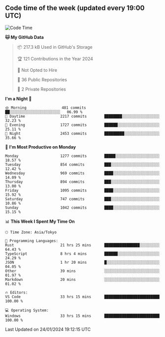## Code time of the week (updated every 19:00 UTC)

<!--START_SECTION:waka-->
![Code Time](http://img.shields.io/badge/Code%20Time-2%2C565%20hrs%2012%20mins-blue)

**🐱 My GitHub Data** 

> 📦 217.3 kB Used in GitHub's Storage 
 > 
> 🏆 121 Contributions in the Year 2024
 > 
> 🚫 Not Opted to Hire
 > 
> 📜 36 Public Repositories 
 > 
> 🔑 2 Private Repositories 
 > 
**I'm a Night 🦉** 

```text
🌞 Morning                481 commits         ██░░░░░░░░░░░░░░░░░░░░░░░   06.99 % 
🌆 Daytime                2217 commits        ████████░░░░░░░░░░░░░░░░░   32.23 % 
🌃 Evening                1727 commits        ██████░░░░░░░░░░░░░░░░░░░   25.11 % 
🌙 Night                  2453 commits        █████████░░░░░░░░░░░░░░░░   35.66 % 
```
📅 **I'm Most Productive on Monday** 

```text
Monday                   1277 commits        █████░░░░░░░░░░░░░░░░░░░░   18.57 % 
Tuesday                  854 commits         ███░░░░░░░░░░░░░░░░░░░░░░   12.42 % 
Wednesday                969 commits         ████░░░░░░░░░░░░░░░░░░░░░   14.09 % 
Thursday                 894 commits         ███░░░░░░░░░░░░░░░░░░░░░░   13.00 % 
Friday                   1095 commits        ████░░░░░░░░░░░░░░░░░░░░░   15.92 % 
Saturday                 747 commits         ███░░░░░░░░░░░░░░░░░░░░░░   10.86 % 
Sunday                   1042 commits        ████░░░░░░░░░░░░░░░░░░░░░   15.15 % 
```


📊 **This Week I Spent My Time On** 

```text
🕑︎ Time Zone: Asia/Tokyo

💬 Programming Languages: 
Rust                     21 hrs 25 mins      ████████████████░░░░░░░░░   64.43 % 
TypeScript               8 hrs 4 mins        ██████░░░░░░░░░░░░░░░░░░░   24.29 % 
JSON                     1 hr 20 mins        █░░░░░░░░░░░░░░░░░░░░░░░░   04.05 % 
Other                    39 mins             ░░░░░░░░░░░░░░░░░░░░░░░░░   01.97 % 
Markdown                 20 mins             ░░░░░░░░░░░░░░░░░░░░░░░░░   01.02 % 

🔥 Editors: 
VS Code                  33 hrs 15 mins      █████████████████████████   100.00 % 

💻 Operating System: 
Windows                  33 hrs 15 mins      █████████████████████████   100.00 % 
```


 Last Updated on 24/01/2024 19:12:15 UTC
<!--END_SECTION:waka-->